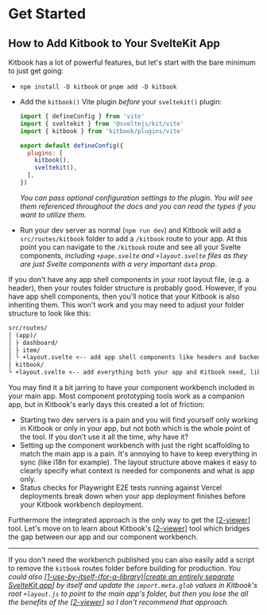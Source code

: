 # Get Started

## How to Add Kitbook to Your SvelteKit App

Kitbook has a lot of powerful features, but let's start with the bare minimum to just get going:

- `npm install -D kitbook` or `pnpm add -D kitbook`

- Add the `kitbook()` Vite plugin *before* your `sveltekit()` plugin:
	```js twoslash title="vite.config.js" {3,7}
	import { defineConfig } from 'vite'
	import { sveltekit } from '@sveltejs/kit/vite'
	import { kitbook } from 'kitbook/plugins/vite'

	export default defineConfig({
	  plugins: [
	    kitbook(),
	    sveltekit(),
	  ],
	})
	```

	*You can pass optional configuration settings to the plugin. You will see them referenced throughout the docs and you can read the types if you want to utilize them.*

- Run your dev server as normal (`npm run dev`) and Kitbook will add a `src/routes/kitbook` folder to add a `/kitbook` route to your app. At this point you can navigate to the `/kitbook` route and see all your Svelte components, *including `+page.svelte` and `+layout.svelte` files as they are just Svelte components with a very important `data` prop*.

If you don't have any app shell components in your root layout file, (e.g. a header), then your routes folder structure is probably good. However, if you have app shell components, then you'll notice that your Kitbook is also inheriting them. This won't work and you may need to adjust your folder structure to look like this:

```txt {2,6}
src/routes/
│ (app)/
│ ├ dashboard/
│ ├ item/
│ └ +layout.svelte <-- add app shell components like headers and backend logic like a db connection here (this note also refers to +layout.ts and +layout.server.ts)
│ kitbook/
└ +layout.svelte <-- add everything both your app and Kitbook need, like i18n and styles
```

You may find it a bit jarring to have your component workbench included in your main app. Most component prototyping tools work as a companion app, but in Kitbook's early days this created a lot of friction:
- Starting two dev servers is a pain and you will find yourself only working in Kitbook or only in your app, but not both which is the whole point of the tool. If you don't use it all the time, why have it?
- Setting up the component workbench with just the right scaffolding to match the main app is a pain. It's annoying to have to keep everything in sync (like i18n for example). The layout structure above makes it easy to clearly specify what context is needed for components and what is app only. 
- Status checks for Playwright E2E tests running against Vercel deployments break down when your app deployment finishes before your Kitbook workbench deployment.

Furthermore the integrated approach is the only way to get the [[2-viewer]] tool. Let's move on to learn about Kitbook's [[2-viewer]] tool which bridges the gap between our app and our component workbench. 

---

If you don't need the workbench published you can also easily add a script to remove the `kitbook` routes folder before building for production. *You could also [[1-use-by-itself-(for-a-library)|create an entirely separate SvelteKit app]] by itself and update the `import.meta.glob` values in Kitbook's root `+layout.js` to point to the main app's folder, but then you lose the all the benefits of the [[2-viewer]] so I don't recommend that approach.*

[//begin]: # "Autogenerated link references for markdown compatibility"
[2-viewer]: 2-viewer.md "Viewer"
[1-use-by-itself-(for-a-library)|create an entirely separate SvelteKit app]: 3-customizations/1-use-by-itself-(for-a-library).md "Use Kitbook by Itself"
[//end]: # "Autogenerated link references"